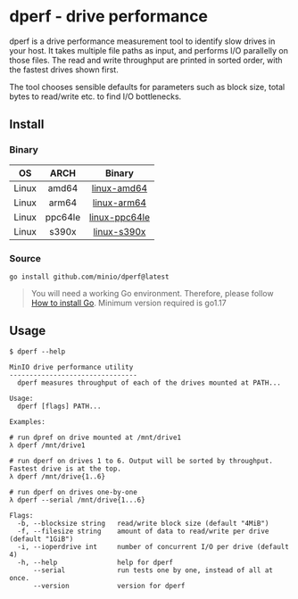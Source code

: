 # dperf - drive performance

dperf is a drive performance measurement tool to identify slow drives in your host. It takes multiple file paths as input, and performs I/O parallelly on those files. The read and write throughput are printed in sorted order, with the fastest drives shown first.

The tool chooses sensible defaults for parameters such as block size, total bytes to read/write etc. to find I/O bottlenecks.

## Install

### Binary

| OS       | ARCH    | Binary                                                                                       |
|:--------:|:-------:|:--------------------------------------------------------------------------------------------:|
| Linux    | amd64   | [linux-amd64](https://github.com/minio/dperf/releases/latest/download/dperf-linux-amd64)         |
| Linux    | arm64   | [linux-arm64](https://github.com/minio/dperf/releases/latest/download/dperf-linux-arm64)         |
| Linux    | ppc64le | [linux-ppc64le](https://github.com/minio/dperf/releases/latest/download/dperf-linux-ppc64le)     |
| Linux    | s390x   | [linux-s390x](https://github.com/minio/dperf/releases/latest/download/dperf-linux-s390x)         |

### Source

```
go install github.com/minio/dperf@latest
```

> You will need a working Go environment. Therefore, please follow [How to install Go](https://golang.org/doc/install).
> Minimum version required is go1.17

## Usage

```
$ dperf --help

MinIO drive performance utility
--------------------------------
  dperf measures throughput of each of the drives mounted at PATH...

Usage:
  dperf [flags] PATH...

Examples:

# run dpref on drive mounted at /mnt/drive1
λ dperf /mnt/drive1

# run dperf on drives 1 to 6. Output will be sorted by throughput. Fastest drive is at the top.
λ dperf /mnt/drive{1..6}

# run dperf on drives one-by-one
λ dperf --serial /mnt/drive{1...6}

Flags:
  -b, --blocksize string   read/write block size (default "4MiB")
  -f, --filesize string    amount of data to read/write per drive (default "1GiB")
  -i, --ioperdrive int     number of concurrent I/O per drive (default 4)
  -h, --help               help for dperf
      --serial             run tests one by one, instead of all at once.
      --version            version for dperf
```
